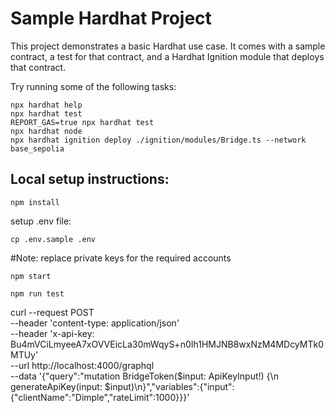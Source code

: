 # Sample Hardhat Project

This project demonstrates a basic Hardhat use case. It comes with a sample contract, a test for that contract, and a Hardhat Ignition module that deploys that contract.

Try running some of the following tasks:

```shell
npx hardhat help
npx hardhat test
REPORT_GAS=true npx hardhat test
npx hardhat node
npx hardhat ignition deploy ./ignition/modules/Bridge.ts --network base_sepolia
```

## Local setup instructions:

    npm install

setup .env file: 

    cp .env.sample .env

#Note: replace private keys for the required accounts

    npm start

    npm run test


curl --request POST \
    --header 'content-type: application/json' \
    --header 'x-api-key: Bu4mVCiLmyeeA7xOVVEicLa30mWqyS+n0Ih1HMJNB8wxNzM4MDcyMTk0MTUy' \
    --url http://localhost:4000/graphql \
    --data '{"query":"mutation BridgeToken($input: ApiKeyInput!) {\n  generateApiKey(input: $input)\n}","variables":{"input":{"clientName":"Dimple","rateLimit":1000}}}'

                


